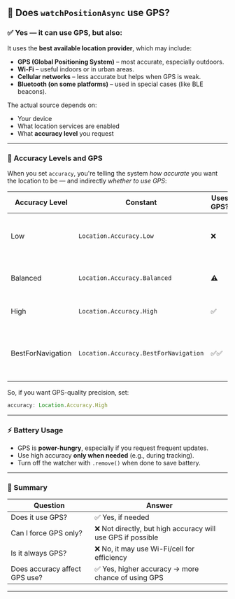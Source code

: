 

## 📡 Does `watchPositionAsync` use GPS?

### ✅ Yes — **it can use GPS**, but also:
It uses the **best available location provider**, which may include:
- **GPS (Global Positioning System)** – most accurate, especially outdoors.
- **Wi-Fi** – useful indoors or in urban areas.
- **Cellular networks** – less accurate but helps when GPS is weak.
- **Bluetooth (on some platforms)** – used in special cases (like BLE beacons).

The actual source depends on:
- Your device
- What location services are enabled
- What **accuracy level** you request

---

### 🧭 Accuracy Levels and GPS

When you set `accuracy`, you're telling the system *how accurate* you want the location to be — and indirectly *whether to use GPS*:

| Accuracy Level | Constant | Uses GPS? | Description |
|----------------|----------|-----------|-------------|
| Low            | `Location.Accuracy.Low` | ❌ | Fast and low power, may use Wi-Fi or cell |
| Balanced       | `Location.Accuracy.Balanced` | ⚠️ | Decent accuracy with low battery use |
| High           | `Location.Accuracy.High` | ✅ | Will use GPS if available |
| BestForNavigation | `Location.Accuracy.BestForNavigation` | ✅✅ | Most precise (like for turn-by-turn navigation) |

So, if you want GPS-quality precision, set:

```js
accuracy: Location.Accuracy.High
```

---

### ⚡ Battery Usage

- GPS is **power-hungry**, especially if you request frequent updates.
- Use high accuracy **only when needed** (e.g., during tracking).
- Turn off the watcher with `.remove()` when done to save battery.

---

### 📱 Summary

| Question                         | Answer                    |
|----------------------------------|---------------------------|
| Does it use GPS?                | ✅ Yes, if needed         |
| Can I force GPS only?           | ❌ Not directly, but high accuracy will use GPS if possible |
| Is it always GPS?               | ❌ No, it may use Wi-Fi/cell for efficiency |
| Does accuracy affect GPS use?   | ✅ Yes, higher accuracy → more chance of using GPS |

---
